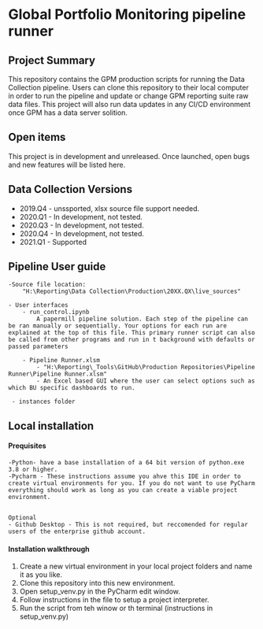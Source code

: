 # Global Portfolio Monitoring pipeline runner


## Project Summary
This repository contains the GPM production scripts for running the Data Collection pipeline. Users can clone this repository to their local computer in order to run the pipeline and update or change GPM reporting suite raw data files. This project will also run data updates in any CI/CD environment once GPM has a data server solition.
    
    
## Open items
This project is in development and unreleased. Once launched, open bugs and new features will be listed here.


## Data Collection Versions
    
- 2019.Q4 - unssported, xlsx source file support needed.
- 2020.Q1 - In development, not tested.
- 2020.Q3 - In development, not tested.
- 2020.Q4 - In development, not tested.
- 2021.Q1 - Supported

## Pipeline User guide

    -Source file location:
        "H:\Reporting\Data Collection\Production\20XX.QX\live_sources"
    
    - User interfaces
        - run_control.ipynb
            A papermill pipeline solution. Each step of the pipeline can be ran manually or sequentially. Your options for each run are explained at the top of this file. This primary runner script can also be called from other programs and run in t background with defaults or passed parameters        
        
        - Pipeline Runner.xlsm
            - "H:\Reporting\_Tools\GitHub\Production Repositories\Pipeline Runner\Pipeline Runner.xlsm"
            - An Excel based GUI where the user can select options such as which BU specific dashboards to run.
        
     - instances folder
         


## Local installation

#### Prequisites
    
    -Python- have a base installation of a 64 bit version of python.exe 3.8 or higher.
    -Pycharm - These instructions assume you ahve this IDE in order to create virtual environments for you. If you do not want to use PyCharm everything should work as long as you can create a viable project environment.
    

    Optional
    - Github Desktop - This is not required, but reccomended for regular users of the enterprise github account.

#### Installation walkthrough

1. Create a new virtual environment in your local project folders and name it as you like.
2. Clone this repository into this new environment.
3. Open setup_venv.py in the PyCharm edit window.
4. Follow instructions in the file to setup a project interpreter.
5. Run the script from teh winow or th terminal (instructions in setup_venv.py)
